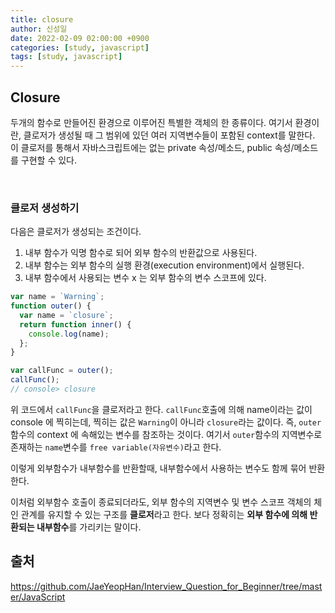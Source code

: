 ```yaml
---
title: closure
author: 신성일
date: 2022-02-09 02:00:00 +0900
categories: [study, javascript]
tags: [study, javascript]
---
```


## **Closure**

두개의 함수로 만들어진 환경으로 이루어진 특별한 객체의 한 종류이다. 여기서 환경이란, 클로저가 생성될 때 그 범위에 있던 여러 지역변수들이 포함된 context를 말한다. 이 클로저를 통해서 자바스크립트에는 없는 private 속성/메소드, public 속성/메소드를 구현할 수 있다.

<br/>

### **클로저 생성하기**

다음은 클로저가 생성되는 조건이다.

1. 내부 함수가 익명 함수로 되어 외부 함수의 반환값으로 사용된다.
2. 내부 함수는 외부 함수의 실행 환경(execution environment)에서 실행된다.
3. 내부 함수에서 사용되는 변수 x 는 외부 함수의 변수 스코프에 있다.

```javascript
var name = `Warning`;
function outer() {
  var name = `closure`;
  return function inner() {
    console.log(name);
  };
}

var callFunc = outer();
callFunc();
// console> closure
```

위 코드에서 `callFunc`을 클로저라고 한다. `callFunc`호출에 의해 name이라는 값이 console 에 찍히는데, 찍히는 값은 `Warning`이 아니라 `closure`라는 값이다. 즉, `outer` 함수의 context 에 속해있는 변수를 참조하는 것이다. 여기서 `outer`함수의 지역변수로 존재하는 `name`변수를 `free variable(자유변수)`라고 한다.

이렇게 외부함수가 내부함수를 반환할때, 내부함수에서 사용하는 변수도 함께 묶어 반환한다.

이처럼 외부함수 호출이 종료되더라도, 외부 함수의 지역변수 및 변수 스코프 객체의 체인 관계를 유지할 수 있는 구조를 **클로저**라고 한다. 보다 정확히는 **외부 함수에 의해 반환되는 내부함수**를 가리키는 말이다.

## **출처**

https://github.com/JaeYeopHan/Interview_Question_for_Beginner/tree/master/JavaScript
